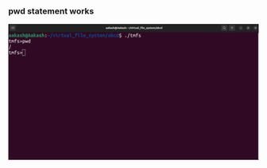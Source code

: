 ### pwd statement works
![pwd.png](https://github.com/Aakash-Tamboli/virtual_file_system/blob/master/assignmentCompleteScreenShot/pwd_works.png)
